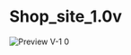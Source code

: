 # Shop_site_1.0v
![Preview V-1 0](https://github.com/user-attachments/assets/8943c655-87da-44f9-97f2-728ba8f9b726)
